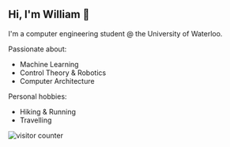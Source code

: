 ## Hi, I'm William 👋

I'm a computer engineering student @ the University of Waterloo.

Passionate about:
  - Machine Learning
  - Control Theory & Robotics
  - Computer Architecture

Personal hobbies:
  - Hiking & Running
  - Travelling

![visitor counter](https://komarev.com/ghpvc/?username=WilliamZhang20)   

<!--
**WilliamZhang20/WilliamZhang20** is a ✨ _special_ ✨ repository because its `README.md` (this file) appears on your GitHub profile.

Here are some ideas to get you started:

- 🔭 I’m currently working on ...
- 🌱 I’m currently learning ...
- 👯 I’m looking to collaborate on ...
- 🤔 I’m looking for help with ...
- 💬 Ask me about ...
- 📫 How to reach me: ...
- 😄 Pronouns: ...
- ⚡ Fun fact: ...
-->
